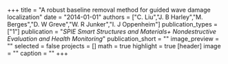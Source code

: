 +++
title = "A robust baseline removal method for guided wave damage localization"
date = "2014-01-01"
authors = ["C. Liu","J. B Harley","M. Berges","D. W Greve","W. R Junker","I. J Oppenheim"]
publication_types = ["1"]
publication = "_SPIE Smart Structures and Materials+ Nondestructive Evaluation and Health Monitoring_"
publication_short = ""
image_preview = ""
selected = false
projects = []
math = true
highlight = true
[header]
image = ""
caption = ""
+++

